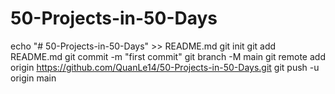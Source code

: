 # 50-Projects-in-50-Days
echo "# 50-Projects-in-50-Days" >> README.md
git init
git add README.md
git commit -m "first commit"
git branch -M main
git remote add origin https://github.com/QuanLe14/50-Projects-in-50-Days.git
git push -u origin main
